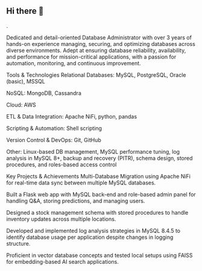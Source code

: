 ## Hi there 👋

<!--
**Jaysukh92/Jaysukh92** is a ✨ _special_ ✨ repository because its `README.md` (this file) appears on your GitHub profile.

Here are some ideas to get you started:

- 🔭 I’m currently working on ...
- 🌱 I’m currently learning ...
- 👯 I’m looking to collaborate on ...
- 🤔 I’m looking for help with ...
- 💬 Ask me about ...
- 📫 How to reach me: ...
- 😄 Pronouns: ...
- ⚡ Fun fact: ...
-->.
Dedicated and detail-oriented Database Administrator with over 3 years of hands-on experience managing, securing, and optimizing databases across diverse environments. Adept at ensuring database reliability, availability, and performance for mission-critical applications, with a passion for automation, monitoring, and continuous improvement.

Tools & Technologies
Relational Databases: MySQL, PostgreSQL, Oracle (basic), MSSQL

NoSQL: MongoDB, Cassandra

Cloud: AWS

ETL & Data Integration: Apache NiFi, python, pandas

Scripting & Automation: Shell scripting

Version Control & DevOps: Git, GitHub

Other: Linux-based DB management, MySQL performance tuning, log analysis in MySQL 8+, backup and recovery (PITR), schema design, stored procedures, and roles-based access control

Key Projects & Achievements
Multi-Database Migration using Apache NiFi for real-time data sync between multiple MySQL databases.

Built a Flask web app with MySQL back-end and role-based admin panel for handling Q&A, storing predictions, and managing users.

Designed a stock management schema with stored procedures to handle inventory updates across multiple locations.

Developed and implemented log analysis strategies in MySQL 8.4.5 to identify database usage per application despite changes in logging structure.

Proficient in vector database concepts and tested local setups using FAISS for embedding-based AI search applications.
